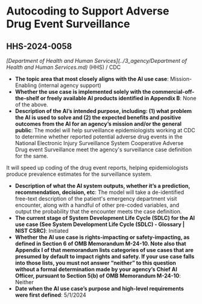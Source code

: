 # Autocoding to Support Adverse Drug Event Surveillance
## HHS-2024-0058
_[Department of Health and Human Services](../3_agency/Department of Health and Human Services.md)_ (HHS) / CDC


+ **The topic area that most closely aligns with the AI use case**: Mission-Enabling (internal agency support)
+ **Whether the use case is implemented solely with the commercial-off-the-shelf or freely available AI products identified in Appendix B**: None of the above.
+ **Description of the AI’s intended purpose, including: (1) what problem the AI is used to solve and (2) the expected benefits and positive outcomes from the AI for an agency’s mission and/or the general public**: The model will help surveillance epidemiologists working at CDC to determine whether reported potential adverse drug events in the National Electronic Injury Surveillance System Cooperative Adverse Drug event Surveillance meet the agency's surveillance case definition for the same.

It will speed up coding of the drug event reports, helping epidemiologists produce prevalence estimates for the surveillance system.
+ **Description of what the AI system outputs, whether it’s a prediction, recommendation, decision, etc**: The model will take a de-identified free-text description of the patient's emergency department visit encounter, along with a handful of other pre-coded variables, and output the probability that the encounter meets the case definition.
+ **The current stage of System Development Life Cycle (SDLC) for the AI use case (See System Development Life Cycle (SDLC) - Glossary | NIST CSRC)**: Initiated
+ **Whether the AI use case is rights-impacting or safety-impacting, as defined in Section 6 of OMB Memorandum M-24-10. Note also that Appendix I of that memorandum lists categories of use cases that are presumed by default to impact rights and safety. If your use case falls into those lists, you must not answer “neither” to this question without a formal determination made by your agency’s Chief AI Officer, pursuant to Section 5(b) of OMB Memorandum M-24-10**: Neither
+ **Date when the AI use case’s purpose and high-level requirements were first defined**: 5/1/2024
